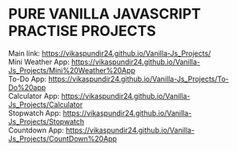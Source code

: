 <h1>PURE VANILLA JAVASCRIPT PRACTISE PROJECTS</h1>

Main link: https://vikaspundir24.github.io/Vanilla-Js_Projects/<br/>
Mini Weather App: https://vikaspundir24.github.io/Vanilla-Js_Projects/Mini%20Weather%20App<br/>
To-Do App: https://vikaspundir24.github.io/Vanilla-Js_Projects/To-Do%20app<br/>
Calculator App: https://vikaspundir24.github.io/Vanilla-Js_Projects/Calculator<br/>
Stopwatch App: https://vikaspundir24.github.io/Vanilla-Js_Projects/Stopwatch<br/>
Countdown App: https://vikaspundir24.github.io/Vanilla-Js_Projects/CountDown%20App<br/>
